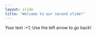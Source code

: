 ```yaml
---
layout: slide
title: "Welcome to our second slide!"
---
```

Your text :+1;
Use the left arrow to go back!